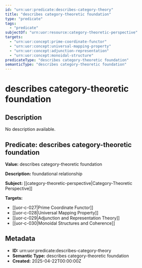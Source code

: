 ```yaml
---
id: "urn:uor:predicate:describes-category-theory"
title: "describes category-theoretic foundation"
type: "predicate"
tags:
  - "predicate"
subjectOf: "urn:uor:resource:category-theoretic-perspective"
targets:
  - "urn:uor:concept:prime-coordinate-functor"
  - "urn:uor:concept:universal-mapping-property"
  - "urn:uor:concept:adjunction-representation"
  - "urn:uor:concept:monoidal-structure"
predicateType: "describes category-theoretic foundation"
semanticType: "describes category-theoretic foundation"
---
```


# describes category-theoretic foundation

## Description

No description available.

## Predicate: describes category-theoretic foundation

**Value:** describes category-theoretic foundation

**Description:** foundational relationship

**Subject:** [[category-theoretic-perspective|Category-Theoretic Perspective]]

**Targets:**

- [[uor-c-027|Prime Coordinate Functor]]
- [[uor-c-028|Universal Mapping Property]]
- [[uor-c-029|Adjunction and Representation Theory]]
- [[uor-c-030|Monoidal Structures and Coherence]]

## Metadata

- **ID:** urn:uor:predicate:describes-category-theory
- **Semantic Type:** describes category-theoretic foundation
- **Created:** 2025-04-22T00:00:00Z
